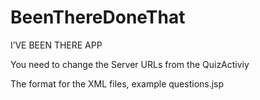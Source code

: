 # BeenThereDoneThat
I’VE BEEN THERE APP

You need to change the Server URLs from the QuizActiviy 

The format for the XML files, example questions.jsp
<questions>
<question number="1" text="Have you ever been on an African safari?" imageUrl="http://tqs.mamlambo.com:80/qi?key=1"/>
<question number="2" text="Have you ever climbed a mountain?" imageUrl="http://tqs.mamlambo.com:80/qi?key=1001"/>
<question number="3" text="Have you ever milked a cow?" imageUrl="http://tqs.mamlambo.com:80/qi?key=2"/>
<question number="4" text="Have you ever been to China?" imageUrl="http://tqs.mamlambo.com:80/qi?key=3"/>
<question number="5" text="Have you ever been to a Hawaiian luau?" imageUrl="http://tqs.mamlambo.com:80/qi?key=1002"/>
</questions>
